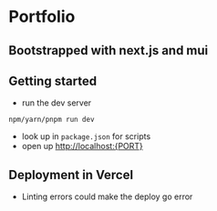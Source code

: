 # Portfolio

## Bootstrapped with next.js and mui

## Getting started

- run the dev server

```
npm/yarn/pnpm run dev
```

- look up in `package.json` for scripts
- open up [http://localhost:{PORT}](http://localhost/{PORT})

## Deployment in Vercel

- Linting errors could make the deploy go error
